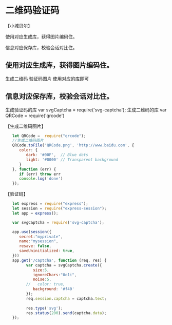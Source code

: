 # 二维码验证码

【小城贝尔】


使用对应生成库，获得图片编码住。

信息对应保存库，校验会话对比住。


## 使用对应生成库，获得图片编码住。
   生成二维码 验证码图片 使用对应的库即可
## 信息对应保存库，校验会话对比住。
   生成验证码的库
   var svgCaptcha = require('svg-captcha');
   生成二维码的库
   var QRCode = require('qrcode')


   【生成二维码图片】
```js
   let QRCode =  require("qrcode");
   //生成二维码图片
   QRCode.toFile('QRCode.png', 'http://www.baidu.com', {
      color: {
         dark: '#00F',  // Blue dots
         light: '#0000' // Transparent background
      }
   }, function (err) {
      if (err) throw err
      console.log('done')
   });
```
【验证码】
```js
   let express = require("express");
   let session = require("express-session");
   let app = express();

   var svgCaptcha = require('svg-captcha');

   app.use(session({
      secret:"myprivate",
      name:"mysession",
      resave: false,
      saveUninitialized: true,
   }))
   app.get('/captcha', function (req, res) {
         var captcha = svgCaptcha.create({
            size:5,
            ignoreChars:"0o1i",
            noise:5,
         //   color: true,
            background: '#f40' 
         });
         req.session.captcha = captcha.text;
         
         res.type('svg');
         res.status(200).send(captcha.data);
   });

```